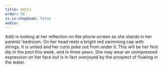 ```yaml
---
title: Aditi
order: 98
is-in-chapbook: false
audio: 
---
```

Aditi is looking at her reflection on the phone screen as she stands in her parents’ bedroom. On her head rests a bright red swimming cap with strings. It is untied and her curls poke out from under it. This will be her first dip in the pool this week, and in three years. She may wear an unimpressed expression on her face but is in fact overjoyed by the prospect of floating in the water.
